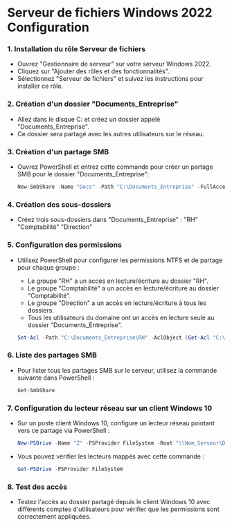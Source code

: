 # Serveur de fichiers Windows 2022 Configuration

### 1. Installation du rôle Serveur de fichiers

- Ouvrez "Gestionnaire de serveur" sur votre serveur Windows 2022.
- Cliquez sur "Ajouter des rôles et des fonctionnalités".
- Sélectionnez "Serveur de fichiers" et suivez les instructions pour installer ce rôle.

### 2. Création d'un dossier "Documents_Entreprise"

- Allez dans le disque C: et créez un dossier appelé "Documents_Entreprise".
- Ce dossier sera partagé avec les autres utilisateurs sur le réseau.

### 3. Création d'un partage SMB

- Ouvrez PowerShell et entrez cette commande pour créer un partage SMB pour le dossier "Documents_Entreprise":
  
  ```powershell
  New-SmbShare -Name "Docs" -Path "C:\Documents_Entreprise" -FullAccess "Tout le monde"

### 4. Création des sous-dossiers

- Créez trois sous-dossiers dans "Documents_Entreprise" :
"RH"
"Comptabilité"
"Direction"

### 5. Configuration des permissions

- Utilisez PowerShell pour configurer les permissions NTFS et de partage pour chaque groupe :

  - Le groupe "RH" a un accès en lecture/écriture au dossier "RH".
  - Le groupe "Comptabilité" a un accès en lecture/écriture au dossier "Comptabilité".
  - Le groupe "Direction" a un accès en lecture/écriture à tous les dossiers.
  - Tous les utilisateurs du domaine ont un accès en lecture seule au dossier "Documents_Entreprise".

  ```powershell
  Set-Acl -Path "C:\Documents_Entreprise\RH" -AclObject (Get-Acl "C:\Documents_Entreprise\RH" | Add-AccessRule (New-Object System.Security.AccessControl.FileSystemAccessRule("RH", "FullControl",  "ContainerInherit, ObjectInherit", "None", "Allow")))

### 6. Liste des partages SMB

- Pour lister tous les partages SMB sur le serveur, utilisez la commande suivante dans PowerShell :

  ```powershell
  Get-SmbShare

### 7. Configuration du lecteur réseau sur un client Windows 10

- Sur un poste client Windows 10, configure un lecteur réseau pointant vers ce partage via PowerShell :

  ```powershell
  New-PSDrive -Name "Z" -PSProvider FileSystem -Root "\\Nom_Serveur\Docs" -Persist

- Vous pouvez vérifier les lecteurs mappés avec cette commande :

  ```powershell
  Get-PSDrive -PSProvider FileSystem

### 8. Test des accès

- Testez l'accès au dossier partagé depuis le client Windows 10 avec différents comptes d'utilisateurs pour vérifier que les permissions sont correctement appliquées.
